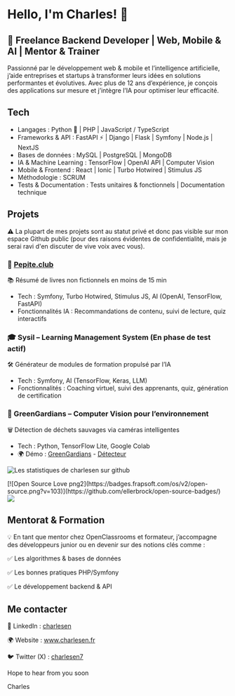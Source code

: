 # Hello, I'm Charles! 👋
## 🚀 Freelance Backend Developer | Web, Mobile & AI | Mentor & Trainer

<!--
**charlesen/charlesen** is a ✨ _special_ ✨ repository because its `README.md` (this file) appears on your GitHub profile.
-->

Passionné par le développement web & mobile et l’intelligence artificielle, j’aide entreprises et startups à transformer leurs idées en solutions performantes et évolutives. Avec plus de 12 ans d’expérience, je conçois des applications sur mesure et j’intègre l’IA pour optimiser leur efficacité.

## Tech
- Langages : Python 🐍 | PHP | JavaScript / TypeScript
- Frameworks & API : FastAPI ⚡ | Django | Flask | Symfony | Node.js | NextJS
- Bases de données : MySQL | PostgreSQL | MongoDB
- IA & Machine Learning : TensorFlow | OpenAI API | Computer Vision
- Mobile & Frontend : React | Ionic | Turbo Hotwired | Stimulus JS
- Méthodologie : SCRUM
- Tests & Documentation : Tests unitaires & fonctionnels | Documentation technique

## Projets

⚠️ La plupart de mes projets sont au statut privé et donc pas visible sur mon espace Github public (pour des raisons évidentes de confidentialité, mais je serai ravi d'en discuter de vive voix avec vous).

### 🧠 [Pepite.club](www.pepite.club)
📚 Résumé de livres non fictionnels en moins de 15 min

- Tech : Symfony, Turbo Hotwired, Stimulus JS, AI (OpenAI, TensorFlow, FastAPI)
- Fonctionnalités IA : Recommandations de contenu, suivi de lecture, quiz interactifs

### 🎓 Sysil – Learning Management System (En phase de test actif)
🛠️ Générateur de modules de formation propulsé par l’IA

- Tech : Symfony, AI (TensorFlow, Keras, LLM)
- Fonctionnalités : Coaching virtuel, suivi des apprenants, quiz, génération de certification

### 🌱 GreenGardians – Computer Vision pour l’environnement

🗑️ Détection de déchets sauvages via caméras intelligentes

- Tech : Python, TensorFlow Lite, Google Colab
- 🌍 Démo : [GreenGardians](https://vp.edounze.com/) - [Détecteur](https://vp-server-v2.edounze.com/)

![Les statistiques de charlesen sur github](https://github-readme-stats.vercel.app/api?username=charlesen&show_icons=true)

<p> 
[![Open Source Love png2](https://badges.frapsoft.com/os/v2/open-source.png?v=103)](https://github.com/ellerbrock/open-source-badges/)
<img src="https://visitor-badge.glitch.me/badge?page_id=charlesen.visitor-badge"/> 
</p>

## Mentorat & Formation
💡 En tant que mentor chez OpenClassrooms et formateur, j’accompagne des développeurs junior ou en devenir sur des notions clés comme :

✅ Les algorithmes & bases de données

✅ Les bonnes pratiques PHP/Symfony

✅ Le développement backend & API

## Me contacter

💼 LinkedIn : [charlesen](https://www.linkedin.com/in/charlesen/)

🌍 Website : www.charlesen.fr

🐦 Twitter (X) : [charlesen7](https://x.com/charlesen7)

Hope to hear from you soon

Charles
